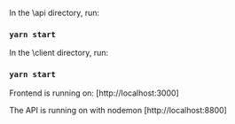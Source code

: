 

In the \api directory, run:

### `yarn start`

In the \client directory, run:

### `yarn start`

Frontend is running on: 
[http://localhost:3000]

The API is running on with nodemon
[http://localhost:8800]

